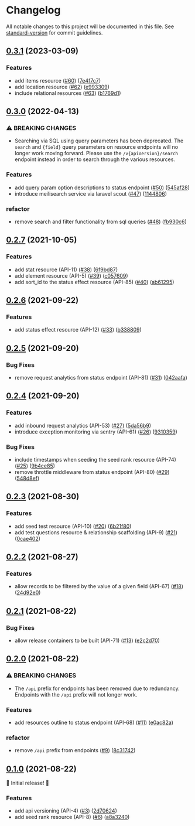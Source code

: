 # Changelog

All notable changes to this project will be documented in this file. See [standard-version](https://github.com/conventional-changelog/standard-version) for commit guidelines.

## [0.3.1](https://github.com/DefrostedTuna/viiidb-api/compare/0.3.0...0.3.1) (2023-03-09)


### Features

* add items resource ([#60](https://github.com/DefrostedTuna/viiidb-api/issues/60)) ([7e4f7c7](https://github.com/DefrostedTuna/viiidb-api/commit/7e4f7c7f2327cc52cfb9ba3a55d792031ce11fa9))
* add location resource ([#62](https://github.com/DefrostedTuna/viiidb-api/issues/62)) ([e993309](https://github.com/DefrostedTuna/viiidb-api/commit/e993309cca53579687b63bbc708c9b9157b0c8e8))
* include relational resources ([#63](https://github.com/DefrostedTuna/viiidb-api/issues/63)) ([b1769d1](https://github.com/DefrostedTuna/viiidb-api/commit/b1769d1c22fe7d5c8b84d0f54ae206b91308af8b))

## [0.3.0](https://github.com/DefrostedTuna/viiidb-api/compare/0.2.7...0.3.0) (2022-04-13)


### ⚠ BREAKING CHANGES

* Searching via SQL using query parameters has been deprecated. The `search` and `{field}` query parameters on resource endpoints will no longer work moving forward. Please use the `/v{apiVersion}/search` endpoint instead in order to search through the various resources.

### Features

* add query param option descriptions to status endpoint ([#50](https://github.com/DefrostedTuna/viiidb-api/issues/50)) ([545af28](https://github.com/DefrostedTuna/viiidb-api/commit/545af28b4a5068fe0a02ede9f58463c1cc043b94))
* introduce meilisearch service via laravel scout ([#47](https://github.com/DefrostedTuna/viiidb-api/issues/47)) ([1144806](https://github.com/DefrostedTuna/viiidb-api/commit/1144806db63f05d4bad846d62825918f6f633b2a))


### refactor

* remove search and filter functionality from sql queries ([#48](https://github.com/DefrostedTuna/viiidb-api/issues/48)) ([fb930c6](https://github.com/DefrostedTuna/viiidb-api/commit/fb930c624739daaa47092fa8a6ce7184c8c972f6))

## [0.2.7](https://github.com/DefrostedTuna/viiidb-api/compare/0.2.6...0.2.7) (2021-10-05)


### Features

* add stat resource (API-11) ([#38](https://github.com/DefrostedTuna/viiidb-api/issues/38)) ([6f9bd87](https://github.com/DefrostedTuna/viiidb-api/commit/6f9bd87e6340c4c03ac1f0a0b64a894f644ca0c4))
* add element resource (API-5) ([#39](https://github.com/DefrostedTuna/viiidb-api/issues/39)) ([c057609](https://github.com/DefrostedTuna/viiidb-api/commit/c05760971a7053fc9149faa593d5d3e7c5797361))
* add sort_id to the status effect resource (API-85) ([#40](https://github.com/DefrostedTuna/viiidb-api/issues/40)) ([ab61295](https://github.com/DefrostedTuna/viiidb-api/commit/ab612958546c8590379e5491a152b5e6fc411a5b))

## [0.2.6](https://github.com/DefrostedTuna/viiidb-api/compare/0.2.5...0.2.6) (2021-09-22)


### Features

* add status effect resource (API-12) ([#33](https://github.com/DefrostedTuna/viiidb-api/issues/33)) ([b338809](https://github.com/DefrostedTuna/viiidb-api/commit/b338809ef51690d280887e4c1ad604e5fcfb5d41))

## [0.2.5](https://github.com/DefrostedTuna/viiidb-api/compare/0.2.4...0.2.5) (2021-09-20)


### Bug Fixes

* remove request analytics from status endpoint (API-81) ([#31](https://github.com/DefrostedTuna/viiidb-api/issues/31)) ([042aafa](https://github.com/DefrostedTuna/viiidb-api/commit/042aafa40fc293f471aea3f33781366e3d1e7426))

## [0.2.4](https://github.com/DefrostedTuna/viiidb-api/compare/0.2.3...0.2.4) (2021-09-20)


### Features

* add inbound request analytics (API-53) ([#27](https://github.com/DefrostedTuna/viiidb-api/issues/27)) ([5da56b9](https://github.com/DefrostedTuna/viiidb-api/commit/5da56b9afe8e81a6b9fa3477550eec40c19d625a))
* introduce exception monitoring via sentry (API-61) ([#26](https://github.com/DefrostedTuna/viiidb-api/issues/26)) ([9310359](https://github.com/DefrostedTuna/viiidb-api/commit/9310359b15d95159a1a8486d53d73cfa58b15677))


### Bug Fixes

* include timestamps when seeding the seed rank resource (API-74) ([#25](https://github.com/DefrostedTuna/viiidb-api/issues/25)) ([9b4ce85](https://github.com/DefrostedTuna/viiidb-api/commit/9b4ce85f623ec8033eb5edf9360635c4b4de0bdb))
* remove throttle middleware from status endpoint (API-80) ([#29](https://github.com/DefrostedTuna/viiidb-api/issues/29)) ([548d8ef](https://github.com/DefrostedTuna/viiidb-api/commit/548d8efa0a6fc82f5e0150d9a99a0e7310b7dd5f))

## [0.2.3](https://github.com/DefrostedTuna/viiidb-api/compare/0.2.2...0.2.3) (2021-08-30)


### Features

* add seed test resource (API-10) ([#20](https://github.com/DefrostedTuna/viiidb-api/issues/20)) ([6b21f80](https://github.com/DefrostedTuna/viiidb-api/commit/6b21f800138c12ebc1a18c1ac129097a56e23c2e))
* add test questions resource & relationship scaffolding (API-9) ([#21](https://github.com/DefrostedTuna/viiidb-api/issues/21)) ([0cae402](https://github.com/DefrostedTuna/viiidb-api/commit/0cae402f6071b1af6f493a2235f6c0db4dcca69f))

## [0.2.2](https://github.com/DefrostedTuna/viiidb-api/compare/0.2.1...0.2.2) (2021-08-27)


### Features

* allow records to be filtered by the value of a given field (API-67) ([#18](https://github.com/DefrostedTuna/viiidb-api/issues/18)) ([24d92e0](https://github.com/DefrostedTuna/viiidb-api/commit/24d92e0e1d80936e6f742cd954d6153e8603b1a9))

## [0.2.1](https://github.com/DefrostedTuna/viiidb-api/compare/0.2.0...0.2.1) (2021-08-22)


### Bug Fixes

* allow release containers to be built (API-71) ([#13](https://github.com/DefrostedTuna/viiidb-api/issues/13)) ([e2c2d70](https://github.com/DefrostedTuna/viiidb-api/commit/e2c2d7076b10e1b7b32b73eb0edc643fc2fbaab5))

## [0.2.0](https://github.com/DefrostedTuna/viiidb-api/compare/0.1.0...0.2.0) (2021-08-22)


### ⚠ BREAKING CHANGES

* The `/api` prefix for endpoints has been removed due to redundancy. Endpoints with the `/api` prefix will not longer work.

### Features

* add resources outline to status endpoint (API-68) ([#11](https://github.com/DefrostedTuna/viiidb-api/issues/11)) ([e0ac82a](https://github.com/DefrostedTuna/viiidb-api/commit/e0ac82a7a31501984f5157fa70a0b3a2c599d339))


### refactor

* remove `/api` prefix from endpoints ([#9](https://github.com/DefrostedTuna/viiidb-api/issues/9)) ([8c31742](https://github.com/DefrostedTuna/viiidb-api/commit/8c31742892cca4d676f512f2b79686581eca1692))

## [0.1.0](https://github.com/DefrostedTuna/viiidb-api/tree/0.1.0) (2021-08-22)

:tada: Initial release! :tada:

### Features

* add api versioning (API-4) ([#3](https://github.com/DefrostedTuna/viiidb-api/issues/3)) ([2d70624](https://github.com/DefrostedTuna/viiidb-api/commit/2d70624b19dfece679e993f0b581181d3f8fca07))
* add seed rank resource (API-8) ([#6](https://github.com/DefrostedTuna/viiidb-api/issues/6)) ([a8a3240](https://github.com/DefrostedTuna/viiidb-api/commit/a8a3240923dfc0513b2251d718f9f73c96e88723))
